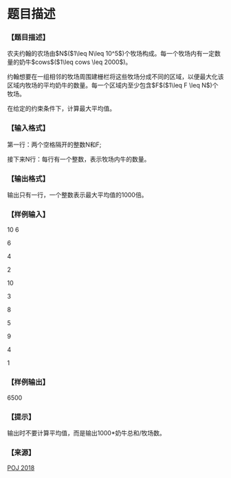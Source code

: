 # 题目描述


<h3>
【题目描述】
</h3>
<p>
农夫约翰的农场由$N$($1\leq N\leq 10^5$)个牧场构成。每一个牧场内有一定数量的奶牛$cows$($1\leq cows \leq 2000$)。
</p>
<p>
约翰想要在一组相邻的牧场周围建栅栏将这些牧场分成不同的区域，以便最大化该区域内牧场的平均奶牛的数量。每一个区域内至少包含$F$($1\leq F \leq N$)个牧场。
</p>
<p>
在给定的约束条件下，计算最大平均值。
</p>
<h3>
【输入格式】
</h3>
<p>
第一行：两个空格隔开的整数N和F;
</p>
<p>
接下来N行：每行有一个整数，表示牧场内牛的数量。
</p>
<h3>
【输出格式】
</h3>
<p>
输出只有一行，一个整数表示最大平均值的1000倍。
</p>
<h3>
【样例输入】
</h3>
<p>
10 6
</p>
<p>
6
</p>
<p>
4
</p>
<p>
2
</p>
<p>
10
</p>
<p>
3
</p>
<p>
8
</p>
<p>
5
</p>
<p>
9
</p>
<p>
4
</p>
<p>
1
</p>
<h3>
【样例输出】
</h3>
<p>
6500
</p>
<h3>
【提示】
</h3>
<p>
输出时不要计算平均值，而是输出1000*奶牛总和/牧场数。
</p>
<h3>
【来源】
</h3>
<p>
<a href="http://poj.org/problem?id=2018" target="_blank">POJ 2018</a> 
</p>

